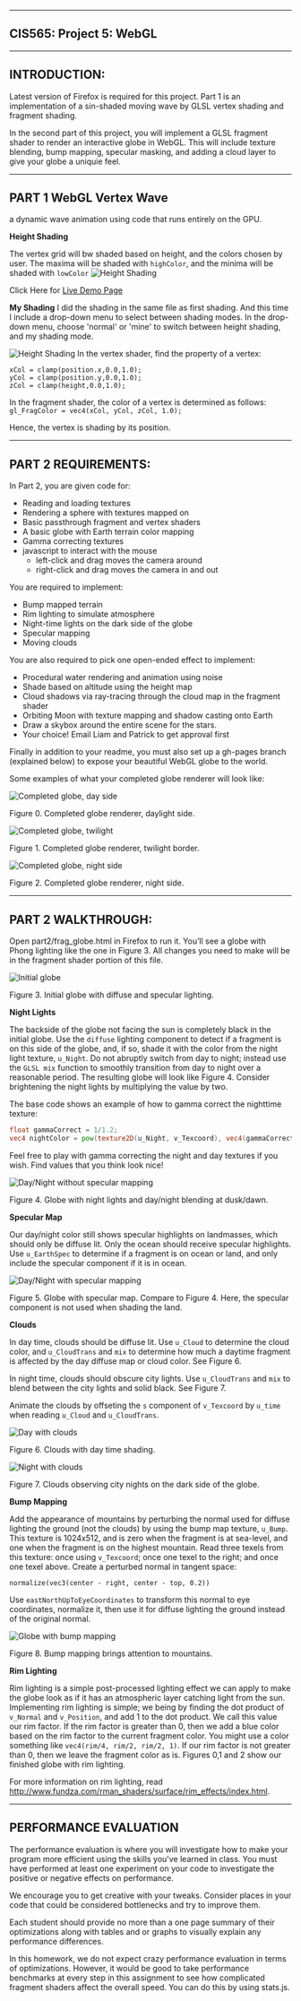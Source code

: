 -------------------------------------------------------------------------------
CIS565: Project 5: WebGL
-------------------------------------------------------------------------------


-----------------------------------------------------------------------------
INTRODUCTION:
-------------------------------------------------------------------------------
Latest version of Firefox is required for this project.
Part 1 is an implementation of a sin-shaded moving wave by GLSL vertex shading and fragment shading. 


In the second part of this project, you will implement a GLSL fragment shader
to render an interactive globe in WebGL. This will include texture blending,
bump mapping, specular masking, and adding a cloud layer to give your globe a 
uniquie feel.


-------------------------------------------------------------------------------
PART 1 WebGL Vertex Wave
-------------------------------------------------------------------------------
a dynamic wave animation using code that runs entirely on the GPU.


**Height Shading**

The vertex grid will bw shaded based on height, and the colors chosen by user.
The maxima will be shaded with `highColor`, and the minima will be shaded with `lowColor`
![Height Shading](myPics/default_shading.png)

Click Here for [Live Demo Page](https://github.com/dblsai/Project5-WebGL/vert_wave.html)


 
**My Shading**
I did the shading in the same file as first shading. And this time I include a drop-down menu to select between shading modes.
In the drop-down menu, choose 'normal' or 'mine' to switch between height shading, and my shading mode.

![Height Shading](myPics/my_shading.png)
In the vertex shader, find the property of a vertex:
```
xCol = clamp(position.x,0.0,1.0);
yCol = clamp(position.y,0.0,1.0);
zCol = clamp(height,0.0,1.0);
```

In the fragment shader, the color of a vertex is determined as follows:
```gl_FragColor = vec4(xCol, yCol, zCol, 1.0);```

Hence, the vertex is shading by its position.


-------------------------------------------------------------------------------
PART 2 REQUIREMENTS:
-------------------------------------------------------------------------------
In Part 2, you are given code for:

* Reading and loading textures
* Rendering a sphere with textures mapped on
* Basic passthrough fragment and vertex shaders 
* A basic globe with Earth terrain color mapping
* Gamma correcting textures
* javascript to interact with the mouse
  * left-click and drag moves the camera around
  * right-click and drag moves the camera in and out

You are required to implement:

* Bump mapped terrain
* Rim lighting to simulate atmosphere
* Night-time lights on the dark side of the globe
* Specular mapping
* Moving clouds

You are also required to pick one open-ended effect to implement:

* Procedural water rendering and animation using noise 
* Shade based on altitude using the height map
* Cloud shadows via ray-tracing through the cloud map in the fragment shader
* Orbiting Moon with texture mapping and shadow casting onto Earth
* Draw a skybox around the entire scene for the stars.
* Your choice! Email Liam and Patrick to get approval first

Finally in addition to your readme, you must also set up a gh-pages branch 
(explained below) to expose your beautiful WebGL globe to the world.

Some examples of what your completed globe renderer will look like:

![Completed globe, day side](resources/globe_day.png)

Figure 0. Completed globe renderer, daylight side.

![Completed globe, twilight](resources/globe_twilight.png)

Figure 1. Completed globe renderer, twilight border.

![Completed globe, night side](resources/globe_night.png)

Figure 2. Completed globe renderer, night side.

-------------------------------------------------------------------------------
PART 2 WALKTHROUGH:
-------------------------------------------------------------------------------

Open part2/frag_globe.html in Firefox to run it. You’ll see a globe 
with Phong lighting like the one in Figure 3. All changes you need to make 
will be in the fragment shader portion of this file.

![Initial globe](resources/globe_initial.png)

Figure 3. Initial globe with diffuse and specular lighting.

**Night Lights**

The backside of the globe not facing the sun is completely black in the 
initial globe. Use the `diffuse` lighting component to detect if a fragment 
is on this side of the globe, and, if so, shade it with the color from the 
night light texture, `u_Night`. Do not abruptly switch from day to night; 
instead use the `GLSL mix` function to smoothly transition from day to night 
over a reasonable period. The resulting globe will look like Figure 4. 
Consider brightening the night lights by multiplying the value by two. 

The base code shows an example of how to gamma correct the nighttime texture:

```glsl
float gammaCorrect = 1/1.2;
vec4 nightColor = pow(texture2D(u_Night, v_Texcoord), vec4(gammaCorrect));
```

Feel free to play with gamma correcting the night and day textures if you 
wish. Find values that you think look nice!

![Day/Night without specular mapping](resources/globe_nospecmap.png)

Figure 4. Globe with night lights and day/night blending at dusk/dawn.

**Specular Map** 

Our day/night color still shows specular highlights on landmasses, which 
should only be diffuse lit. Only the ocean should receive specular highlights. 
Use `u_EarthSpec` to determine if a fragment is on ocean or land, and only 
include the specular component if it is in ocean.

![Day/Night with specular mapping](resources/globe_specmap.png)

Figure 5. Globe with specular map. Compare to Figure 4. Here, the specular 
component is not used when shading the land.

**Clouds**

In day time, clouds should be diffuse lit. Use `u_Cloud` to determine the 
cloud color, and `u_CloudTrans` and `mix` to determine how much a daytime 
fragment is affected by the day diffuse map or cloud color. See Figure 6.

In night time, clouds should obscure city lights. Use `u_CloudTrans` and `mix` 
to blend between the city lights and solid black. See Figure 7.

Animate the clouds by offseting the `s` component of `v_Texcoord` by `u_time` 
when reading `u_Cloud` and `u_CloudTrans`.

![Day with clouds](resources/globe_daycloud.png)

Figure 6. Clouds with day time shading.

![Night with clouds](resources/globe_nightcloud.png)

Figure 7. Clouds observing city nights on the dark side of the globe.

**Bump Mapping**

Add the appearance of mountains by perturbing the normal used for diffuse 
lighting the ground (not the clouds) by using the bump map texture, `u_Bump`. 
This texture is 1024x512, and is zero when the fragment is at sea-level, and 
one when the fragment is on the highest mountain. Read three texels from this 
texture: once using `v_Texcoord`; once one texel to the right; and once one 
texel above. Create a perturbed normal in tangent space:

`normalize(vec3(center - right, center - top, 0.2))`

Use `eastNorthUpToEyeCoordinates` to transform this normal to eye coordinates, 
normalize it, then use it for diffuse lighting the ground instead of the 
original normal.

![Globe with bump mapping](resources/globe_bumpmap.png)

Figure 8. Bump mapping brings attention to mountains.

**Rim Lighting**

Rim lighting is a simple post-processed lighting effect we can apply to make 
the globe look as if it has an atmospheric layer catching light from the sun. 
Implementing rim lighting is simple; we being by finding the dot product of 
`v_Normal` and `v_Position`, and add 1 to the dot product. We call this value 
our rim factor. If the rim factor is greater than 0, then we add a blue color 
based on the rim factor to the current fragment color. You might use a color 
something like `vec4(rim/4, rim/2, rim/2, 1)`. If our rim factor is not greater 
than 0, then we leave the fragment color as is. Figures 0,1 and 2 show our 
finished globe with rim lighting.

For more information on rim lighting, 
read http://www.fundza.com/rman_shaders/surface/rim_effects/index.html.



-------------------------------------------------------------------------------
PERFORMANCE EVALUATION
-------------------------------------------------------------------------------
The performance evaluation is where you will investigate how to make your 
program more efficient using the skills you've learned in class. You must have
performed at least one experiment on your code to investigate the positive or
negative effects on performance. 

We encourage you to get creative with your tweaks. Consider places in your code
that could be considered bottlenecks and try to improve them. 

Each student should provide no more than a one page summary of their
optimizations along with tables and or graphs to visually explain any
performance differences.

In this homework, we do not expect crazy performance evaluation in terms of
optimizations.  However, it would be good to take performance benchmarks at
every step in this assignment to see how complicated fragment shaders affect the
overall speed.  You can do this by using stats.js.
